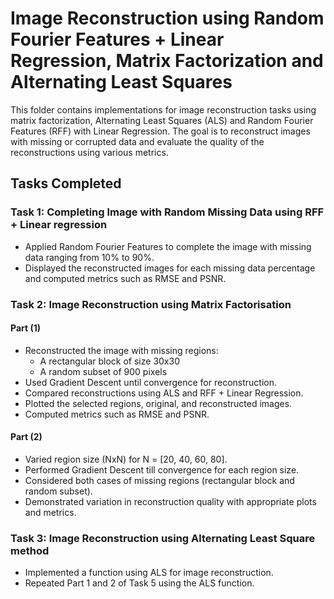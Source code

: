 # Image Reconstruction using Random Fourier Features + Linear Regression, Matrix Factorization and Alternating Least Squares

This folder contains implementations for image reconstruction tasks using matrix factorization, Alternating Least Squares (ALS) and Random Fourier Features (RFF) with Linear Regression. The goal is to reconstruct images with missing or corrupted data and evaluate the quality of the reconstructions using various metrics.

## Tasks Completed

### Task 1: Completing Image with Random Missing Data using RFF + Linear regression
- Applied Random Fourier Features to complete the image with missing data ranging from 10% to 90%.
- Displayed the reconstructed images for each missing data percentage and computed metrics such as RMSE and PSNR.

### Task 2: Image Reconstruction using Matrix Factorisation
#### Part (1)
- Reconstructed the image with missing regions:
  - A rectangular block of size 30x30
  - A random subset of 900 pixels
- Used Gradient Descent until convergence for reconstruction.
- Compared reconstructions using ALS and RFF + Linear Regression.
- Plotted the selected regions, original, and reconstructed images.
- Computed metrics such as RMSE and PSNR.

#### Part (2)
- Varied region size (NxN) for N = [20, 40, 60, 80].
- Performed Gradient Descent till convergence for each region size.
- Considered both cases of missing regions (rectangular block and random subset).
- Demonstrated variation in reconstruction quality with appropriate plots and metrics.

### Task 3: Image Reconstruction using Alternating Least Square method
- Implemented a function using ALS for image reconstruction.
- Repeated Part 1 and 2 of Task 5 using the ALS function.
